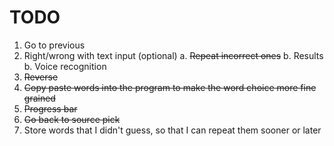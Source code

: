 # TODO

1. Go to previous
2. Right/wrong with text input (optional)
   a. ~~Repeat incorrect ones~~
   b. Results
   b. Voice recognition
3. ~~Reverse~~
4. ~~Copy paste words into the program to make the word choice more fine grained~~
5. ~~Progress bar~~
6. ~~Go back to source pick~~
7. Store words that I didn't guess, so that I can repeat them sooner or later
